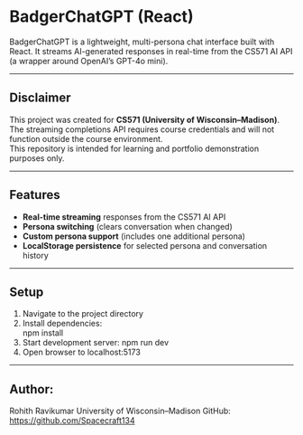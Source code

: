 # BadgerChatGPT (React)

BadgerChatGPT is a lightweight, multi-persona chat interface built with React. It streams AI-generated responses in real-time from the CS571 AI API (a wrapper around OpenAI’s GPT-4o mini).

---

## Disclaimer
This project was created for **CS571 (University of Wisconsin–Madison)**.  
The streaming completions API requires course credentials and will not function outside the course environment.  
This repository is intended for learning and portfolio demonstration purposes only.

---

## Features
- **Real-time streaming** responses from the CS571 AI API  
- **Persona switching** (clears conversation when changed)  
- **Custom persona support** (includes one additional persona)  
- **LocalStorage persistence** for selected persona and conversation history  

---

## Setup
1. Navigate to the project directory  
2. Install dependencies:  
   npm install
3. Start development server:
   npm run dev
4. Open browser to localhost:5173

---

## Author:
Rohith Ravikumar
University of Wisconsin–Madison
GitHub: https://github.com/Spacecraft134
